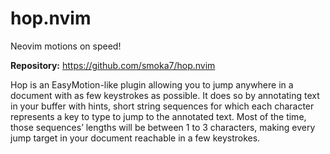 # hop.nvim

Neovim motions on speed!

**Repository:** <https://github.com/smoka7/hop.nvim>

Hop is an EasyMotion-like plugin allowing you to jump anywhere in a document with as few keystrokes as possible. It does so by annotating text in your buffer with hints, short string sequences for which each character represents a key to type to jump to the annotated text. Most of the time, those sequences’ lengths will be between 1 to 3 characters, making every jump target in your document reachable in a few keystrokes.

<!-- vim: set ft=markdown: -->